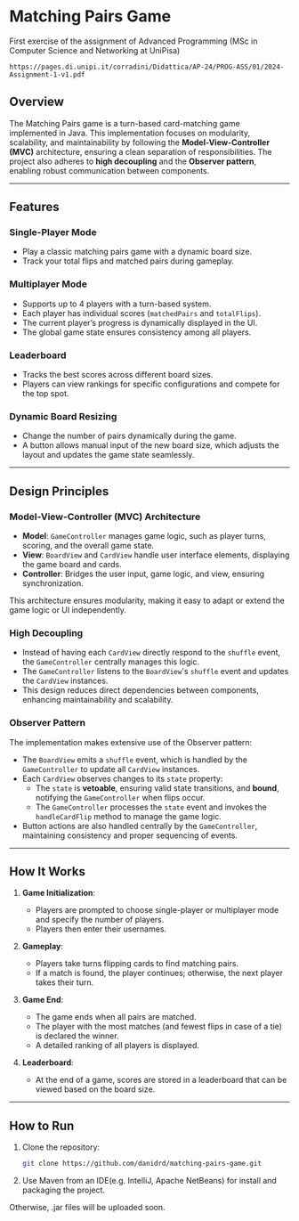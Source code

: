 # Matching Pairs Game
First exercise of the assignment of Advanced Programming (MSc in Computer Science and Networking at UniPisa)
    
    https://pages.di.unipi.it/corradini/Didattica/AP-24/PROG-ASS/01/2024-Assignment-1-v1.pdf
## Overview
The Matching Pairs game is a turn-based card-matching game implemented in Java. This implementation focuses on modularity, scalability, and maintainability by following the **Model-View-Controller (MVC)** architecture, ensuring a clean separation of responsibilities. The project also adheres to **high decoupling** and the **Observer pattern**, enabling robust communication between components.

---

## Features

### Single-Player Mode
- Play a classic matching pairs game with a dynamic board size.
- Track your total flips and matched pairs during gameplay.

### Multiplayer Mode
- Supports up to 4 players with a turn-based system.
- Each player has individual scores (`matchedPairs` and `totalFlips`).
- The current player’s progress is dynamically displayed in the UI.
- The global game state ensures consistency among all players.

### Leaderboard
- Tracks the best scores across different board sizes.
- Players can view rankings for specific configurations and compete for the top spot.

### Dynamic Board Resizing
- Change the number of pairs dynamically during the game.
- A button allows manual input of the new board size, which adjusts the layout and updates the game state seamlessly.

---

## Design Principles

### Model-View-Controller (MVC) Architecture
- **Model**: `GameController` manages game logic, such as player turns, scoring, and the overall game state.
- **View**: `BoardView` and `CardView` handle user interface elements, displaying the game board and cards.
- **Controller**: Bridges the user input, game logic, and view, ensuring synchronization.

This architecture ensures modularity, making it easy to adapt or extend the game logic or UI independently.

### High Decoupling
- Instead of having each `CardView` directly respond to the `shuffle` event, the `GameController` centrally manages this logic.
- The `GameController` listens to the `BoardView`'s `shuffle` event and updates the `CardView` instances.
- This design reduces direct dependencies between components, enhancing maintainability and scalability.

### Observer Pattern
The implementation makes extensive use of the Observer pattern:
- The `BoardView` emits a `shuffle` event, which is handled by the `GameController` to update all `CardView` instances.
- Each `CardView` observes changes to its `state` property:
    - The `state` is **vetoable**, ensuring valid state transitions, and **bound**, notifying the `GameController` when flips occur.
    - The `GameController` processes the `state` event and invokes the `handleCardFlip` method to manage the game logic.
- Button actions are also handled centrally by the `GameController`, maintaining consistency and proper sequencing of events.

---

## How It Works

1. **Game Initialization**:
    - Players are prompted to choose single-player or multiplayer mode and specify the number of players.
    - Players then enter their usernames.

2. **Gameplay**:
    - Players take turns flipping cards to find matching pairs.
    - If a match is found, the player continues; otherwise, the next player takes their turn.

3. **Game End**:
    - The game ends when all pairs are matched.
    - The player with the most matches (and fewest flips in case of a tie) is declared the winner.
    - A detailed ranking of all players is displayed.

4. **Leaderboard**:
    - At the end of a game, scores are stored in a leaderboard that can be viewed based on the board size.

---

## How to Run
1. Clone the repository:
   ```bash
   git clone https://github.com/danidrd/matching-pairs-game.git

2. Use Maven from an IDE(e.g. IntelliJ, Apache NetBeans) for install and packaging the project.


Otherwise, .jar files will be uploaded soon.
